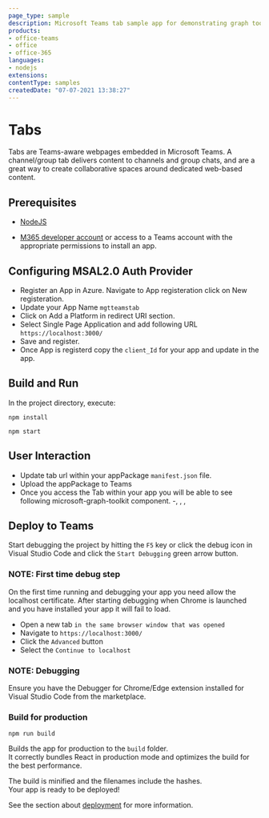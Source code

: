 ```yaml
---
page_type: sample
description: Microsoft Teams tab sample app for demonstrating graph toolkit component
products:
- office-teams
- office
- office-365
languages:
- nodejs
extensions:
contentType: samples
createdDate: "07-07-2021 13:38:27"
---
```

# Tabs

Tabs are Teams-aware webpages embedded in Microsoft Teams. A channel/group tab delivers content to channels and group chats, and are a great way to create collaborative spaces around dedicated web-based content.

## Prerequisites
-  [NodeJS](https://nodejs.org/en/)

-  [M365 developer account](https://docs.microsoft.com/en-us/microsoftteams/platform/concepts/build-and-test/prepare-your-o365-tenant) or access to a Teams account with the appropriate permissions to install an app.

## Configuring MSAL2.0 Auth Provider
- Register an App in Azure. Navigate to App registeration click on New registeration.
- Update your App Name `mgtteamstab`
- Click on Add a Platform in redirect URI section.
- Select Single Page Application and add following URL `https://localhost:3000/`
- Save and register.
- Once App is registerd copy the `client_Id` for your app and update in the app.

## Build and Run

In the project directory, execute:

`npm install`

`npm start`

## User Interaction
- Update tab url within your appPackage `manifest.json` file.
- Upload the appPackage to Teams
- Once you access the Tab within your app you will be able to see following microsoft-graph-toolkit component. 
-<mgt-login>, <mgt-agenda>, <mgt-people-picker>, <mgt-tasks>

## Deploy to Teams
Start debugging the project by hitting the `F5` key or click the debug icon in Visual Studio Code and click the `Start Debugging` green arrow button.

### NOTE: First time debug step
On the first time running and debugging your app you need allow the localhost certificate.  After starting debugging when Chrome is launched and you have installed your app it will fail to load.

- Open a new tab `in the same browser window that was opened`
- Navigate to `https://localhost:3000/`
- Click the `Advanced` button
- Select the `Continue to localhost`

### NOTE: Debugging
Ensure you have the Debugger for Chrome/Edge extension installed for Visual Studio Code from the marketplace.

### Build for production
`npm run build`

Builds the app for production to the `build` folder.\
It correctly bundles React in production mode and optimizes the build for the best performance.

The build is minified and the filenames include the hashes.\
Your app is ready to be deployed!

See the section about [deployment](https://facebook.github.io/create-react-app/docs/deployment) for more information.

